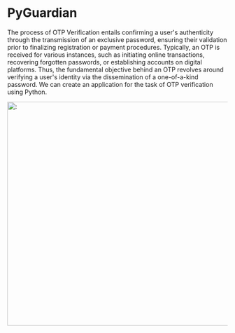 
# PyGuardian

The process of OTP Verification entails confirming a user's authenticity through the transmission of an exclusive password, ensuring their validation prior to finalizing registration or payment procedures. Typically, an OTP is received for various instances, such as initiating online transactions, recovering forgotten passwords, or establishing accounts on digital platforms. Thus, the fundamental objective behind an OTP revolves around verifying a user's identity via the dissemination of a one-of-a-kind password.
We can create an application for the task of OTP verification using Python.


<img width="511" alt=":" src="https://github.com/saatvik25/DATA-STRUCTURE-AND-ALGORITHM/assets/74640208/972a383a-daf4-46c7-8df7-5a69a7d9426a">
